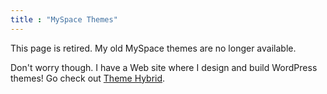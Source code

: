 ```yaml
---
title : "MySpace Themes"
---
```


This page is retired.  My old MySpace themes are no longer available.

Don't worry though. I have a Web site where I design and build WordPress themes! Go check out [Theme Hybrid](https://themehybrid.com).
